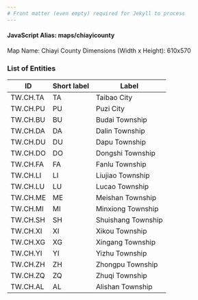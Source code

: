 ```yaml
---
# Front matter (even empty) required for Jekyll to process
---
```


#### JavaScript Alias: maps/chiayicounty

Map Name: Chiayi County
Dimensions (Width x Height): 610x570





### List of Entities

ID | Short label | Label
---|---|---|
TW.CH.TA | TA | Taibao City
TW.CH.PU | PU | Puzi City
TW.CH.BU | BU | Budai Township
TW.CH.DA | DA | Dalin Township		
TW.CH.DU | DU | Dapu Township
TW.CH.DO | DO | Dongshi Township
TW.CH.FA | FA | Fanlu Township
TW.CH.LI | LI | Liujiao Township		
TW.CH.LU | LU | Lucao Township
TW.CH.ME | ME | Meishan Township
TW.CH.MI | MI | Minxiong Township
TW.CH.SH | SH | Shuishang Township		
TW.CH.XI | XI | Xikou Township
TW.CH.XG | XG | Xingang Township
TW.CH.YI | YI | Yizhu Township
TW.CH.ZH | ZH | Zhongpu Township		
TW.CH.ZQ | ZQ | Zhuqi Township
TW.CH.AL | AL | Alishan Township
